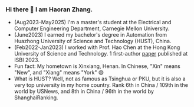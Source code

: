 ### Hi there 👋 I am Haoran Zhang. 
- (Aug2023-May2025) I'm a master's student at the Electrical and Computer Engineering Department, Carnegie Mellon University.
- (June2023) I earned my bachelor's degree in Automation from Huazhong University of Science and Technology (HUST), China.
- (Feb2022-Jan2023) I worked with Prof. Hao Chen at the Hong Kong University of Science and Technology. 1 first-author [paper](https://ieeexplore.ieee.org/document/10230683) published at ISBI 2023. 
- Fun fact: My hometown is Xinxiang, Henan. In Chinese, "Xin" means "New", and "Xiang" means "York" 😄
- What is HUST? Well, not as famous as Tsinghua or PKU, but it is also a very top university in my home country. Rank 6th in China / 109th in the world by USNews, and 8th in China / 96th in the world by ShanghaiRanking. 
<!--
**haoran-zh/haoran-zh** is a ✨ _special_ ✨ repository because its `README.md` (this file) appears on your GitHub profile.

Here are some ideas to get you started:

- 🔭 I’m currently working on ...
- 🌱 I’m currently learning ...
- 👯 I’m looking to collaborate on ...
- 🤔 I’m looking for help with ...
- 💬 Ask me about ...
- 📫 How to reach me: ...
- 😄 Pronouns: ...
- ⚡ Fun fact: ...
-->
